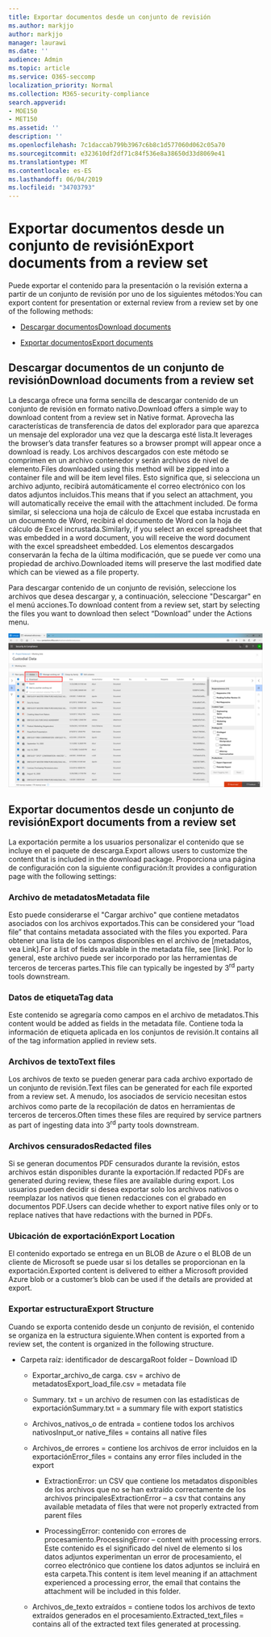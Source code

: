```yaml
---
title: Exportar documentos desde un conjunto de revisión
ms.author: markjjo
author: markjjo
manager: laurawi
ms.date: ''
audience: Admin
ms.topic: article
ms.service: O365-seccomp
localization_priority: Normal
ms.collection: M365-security-compliance
search.appverid:
- MOE150
- MET150
ms.assetid: ''
description: ''
ms.openlocfilehash: 7c1daccab799b3967c6b8c1d577060d062c05a70
ms.sourcegitcommit: e323610df2df71c84f536e8a38650d33d8069e41
ms.translationtype: MT
ms.contentlocale: es-ES
ms.lasthandoff: 06/04/2019
ms.locfileid: "34703793"
---
```

# <a name="export-documents-from-a-review-set"></a><span data-ttu-id="44b40-102">Exportar documentos desde un conjunto de revisión</span><span class="sxs-lookup"><span data-stu-id="44b40-102">Export documents from a review set</span></span>

<span data-ttu-id="44b40-103">Puede exportar el contenido para la presentación o la revisión externa a partir de un conjunto de revisión por uno de los siguientes métodos:</span><span class="sxs-lookup"><span data-stu-id="44b40-103">You can export content for presentation or external review from a review set by one of the following methods:</span></span>

- [<span data-ttu-id="44b40-104">Descargar documentos</span><span class="sxs-lookup"><span data-stu-id="44b40-104">Download documents</span></span>](#download-documents-from-a-review-set)
 
- [<span data-ttu-id="44b40-105">Exportar documentos</span><span class="sxs-lookup"><span data-stu-id="44b40-105">Export documents</span></span>](#export-documents-from-a-review-set)

## <a name="download-documents-from-a-review-set"></a><span data-ttu-id="44b40-106">Descargar documentos de un conjunto de revisión</span><span class="sxs-lookup"><span data-stu-id="44b40-106">Download documents from a review set</span></span>

<span data-ttu-id="44b40-107">La descarga ofrece una forma sencilla de descargar contenido de un conjunto de revisión en formato nativo.</span><span class="sxs-lookup"><span data-stu-id="44b40-107">Download offers a simple way to download content from a review set in Native format.</span></span> <span data-ttu-id="44b40-108">Aprovecha las características de transferencia de datos del explorador para que aparezca un mensaje del explorador una vez que la descarga esté lista.</span><span class="sxs-lookup"><span data-stu-id="44b40-108">It leverages the browser’s data transfer features so a browser prompt will appear once a download is ready.</span></span> <span data-ttu-id="44b40-109">Los archivos descargados con este método se comprimen en un archivo contenedor y serán archivos de nivel de elemento.</span><span class="sxs-lookup"><span data-stu-id="44b40-109">Files downloaded using this method will be zipped into a container file and will be item level files.</span></span> <span data-ttu-id="44b40-110">Esto significa que, si selecciona un archivo adjunto, recibirá automáticamente el correo electrónico con los datos adjuntos incluidos.</span><span class="sxs-lookup"><span data-stu-id="44b40-110">This means that if you select an attachment, you will automatically receive the email with the attachment included.</span></span> <span data-ttu-id="44b40-111">De forma similar, si selecciona una hoja de cálculo de Excel que estaba incrustada en un documento de Word, recibirá el documento de Word con la hoja de cálculo de Excel incrustada.</span><span class="sxs-lookup"><span data-stu-id="44b40-111">Similarly, if you select an excel spreadsheet that was embedded in a word document, you will receive the word document with the excel spreadsheet embedded.</span></span> <span data-ttu-id="44b40-112">Los elementos descargados conservarán la fecha de la última modificación, que se puede ver como una propiedad de archivo.</span><span class="sxs-lookup"><span data-stu-id="44b40-112">Downloaded items will preserve the last modified date which can be viewed as a file property.</span></span>

<span data-ttu-id="44b40-113">Para descargar contenido de un conjunto de revisión, seleccione los archivos que desea descargar y, a continuación, seleccione "Descargar" en el menú acciones.</span><span class="sxs-lookup"><span data-stu-id="44b40-113">To download content from a review set, start by selecting the files you want to download then select “Download” under the Actions menu.</span></span>

![Una captura de pantalla de una descripción de equipo generada automáticamente](../media/eDiscoDownload.png)

## <a name="export-documents-from-a-review-set"></a><span data-ttu-id="44b40-115">Exportar documentos desde un conjunto de revisión</span><span class="sxs-lookup"><span data-stu-id="44b40-115">Export documents from a review set</span></span>

<span data-ttu-id="44b40-116">La exportación permite a los usuarios personalizar el contenido que se incluye en el paquete de descarga.</span><span class="sxs-lookup"><span data-stu-id="44b40-116">Export allows users to customize the content that is included in the download package.</span></span> <span data-ttu-id="44b40-117">Proporciona una página de configuración con la siguiente configuración:</span><span class="sxs-lookup"><span data-stu-id="44b40-117">It provides a configuration page with the following settings:</span></span>

### <a name="metadata-file"></a><span data-ttu-id="44b40-118">Archivo de metadatos</span><span class="sxs-lookup"><span data-stu-id="44b40-118">Metadata file</span></span>

<span data-ttu-id="44b40-119">Esto puede considerarse el "Cargar archivo" que contiene metadatos asociados con los archivos exportados.</span><span class="sxs-lookup"><span data-stu-id="44b40-119">This can be considered your “load file” that contains metadata associated with the files you exported.</span></span> <span data-ttu-id="44b40-120">Para obtener una lista de los campos disponibles en el archivo de \[metadatos, vea Link\].</span><span class="sxs-lookup"><span data-stu-id="44b40-120">For a list of fields available in the metadata file, see \[link\].</span></span> <span data-ttu-id="44b40-121">Por lo general, este archivo puede ser incorporado por las herramientas de terceros de terceras partes.<sup></sup></span><span class="sxs-lookup"><span data-stu-id="44b40-121">This file can typically be ingested by 3<sup>rd</sup> party tools downstream.</span></span>

### <a name="tag-data"></a><span data-ttu-id="44b40-122">Datos de etiqueta</span><span class="sxs-lookup"><span data-stu-id="44b40-122">Tag data</span></span>

<span data-ttu-id="44b40-123">Este contenido se agregaría como campos en el archivo de metadatos.</span><span class="sxs-lookup"><span data-stu-id="44b40-123">This content would be added as fields in the metadata file.</span></span> <span data-ttu-id="44b40-124">Contiene toda la información de etiqueta aplicada en los conjuntos de revisión.</span><span class="sxs-lookup"><span data-stu-id="44b40-124">It contains all of the tag information applied in review sets.</span></span>

### <a name="text-files"></a><span data-ttu-id="44b40-125">Archivos de texto</span><span class="sxs-lookup"><span data-stu-id="44b40-125">Text files</span></span>

<span data-ttu-id="44b40-126">Los archivos de texto se pueden generar para cada archivo exportado de un conjunto de revisión.</span><span class="sxs-lookup"><span data-stu-id="44b40-126">Text files can be generated for each file exported from a review set.</span></span> <span data-ttu-id="44b40-127">A menudo, los asociados de servicio necesitan estos archivos como parte de la recopilación de datos<sup></sup> en herramientas de terceros de terceros.</span><span class="sxs-lookup"><span data-stu-id="44b40-127">Often times these files are required by service partners as part of ingesting data into 3<sup>rd</sup> party tools downstream.</span></span>

### <a name="redacted-files"></a><span data-ttu-id="44b40-128">Archivos censurados</span><span class="sxs-lookup"><span data-stu-id="44b40-128">Redacted files</span></span>

<span data-ttu-id="44b40-129">Si se generan documentos PDF censurados durante la revisión, estos archivos están disponibles durante la exportación.</span><span class="sxs-lookup"><span data-stu-id="44b40-129">If redacted PDFs are generated during review, these files are available during export.</span></span> <span data-ttu-id="44b40-130">Los usuarios pueden decidir si desea exportar solo los archivos nativos o reemplazar los nativos que tienen redacciones con el grabado en documentos PDF.</span><span class="sxs-lookup"><span data-stu-id="44b40-130">Users can decide whether to export native files only or to replace natives that have redactions with the burned in PDFs.</span></span>

### <a name="export-location"></a><span data-ttu-id="44b40-131">Ubicación de exportación</span><span class="sxs-lookup"><span data-stu-id="44b40-131">Export Location</span></span>

<span data-ttu-id="44b40-132">El contenido exportado se entrega en un BLOB de Azure o el BLOB de un cliente de Microsoft se puede usar si los detalles se proporcionan en la exportación.</span><span class="sxs-lookup"><span data-stu-id="44b40-132">Exported content is delivered to either a Microsoft provided Azure blob or a customer’s blob can be used if the details are provided at export.</span></span>

### <a name="export-structure"></a><span data-ttu-id="44b40-133">Exportar estructura</span><span class="sxs-lookup"><span data-stu-id="44b40-133">Export Structure</span></span>

<span data-ttu-id="44b40-134">Cuando se exporta contenido desde un conjunto de revisión, el contenido se organiza en la estructura siguiente.</span><span class="sxs-lookup"><span data-stu-id="44b40-134">When content is exported from a review set, the content is organized in the following structure.</span></span>

  - <span data-ttu-id="44b40-135">Carpeta raíz: identificador de descarga</span><span class="sxs-lookup"><span data-stu-id="44b40-135">Root folder – Download ID</span></span>
    
      - <span data-ttu-id="44b40-136">Exportar\_archivo\_de carga. csv = archivo de metadatos</span><span class="sxs-lookup"><span data-stu-id="44b40-136">Export\_load\_file.csv = metadata file</span></span>
    
      - <span data-ttu-id="44b40-137">Summary. txt = un archivo de resumen con las estadísticas de exportación</span><span class="sxs-lookup"><span data-stu-id="44b40-137">Summary.txt = a summary file with export statistics</span></span>
    
      - <span data-ttu-id="44b40-138">Archivos\_nativos\_o de entrada = contiene todos los archivos nativos</span><span class="sxs-lookup"><span data-stu-id="44b40-138">Input\_or native\_files = contains all native files</span></span>
    
      - <span data-ttu-id="44b40-139">Archivos\_de errores = contiene los archivos de error incluidos en la exportación</span><span class="sxs-lookup"><span data-stu-id="44b40-139">Error\_files = contains any error files included in the export</span></span>
        
          - <span data-ttu-id="44b40-140">ExtractionError: un CSV que contiene los metadatos disponibles de los archivos que no se han extraído correctamente de los archivos principales</span><span class="sxs-lookup"><span data-stu-id="44b40-140">ExtractionError – a csv that contains any available metadata of files that were not properly extracted from parent files</span></span>
        
          - <span data-ttu-id="44b40-141">ProcessingError: contenido con errores de procesamiento.</span><span class="sxs-lookup"><span data-stu-id="44b40-141">ProcessingError – content with processing errors.</span></span> <span data-ttu-id="44b40-142">Este contenido es el significado del nivel de elemento si los datos adjuntos experimentan un error de procesamiento, el correo electrónico que contiene los datos adjuntos se incluirá en esta carpeta.</span><span class="sxs-lookup"><span data-stu-id="44b40-142">This content is item level meaning if an attachment experienced a processing error, the email that contains the attachment will be included in this folder.</span></span>
    
      - <span data-ttu-id="44b40-143">Archivos\_de\_texto extraídos = contiene todos los archivos de texto extraídos generados en el procesamiento.</span><span class="sxs-lookup"><span data-stu-id="44b40-143">Extracted\_text\_files = contains all of the extracted text files generated at processing.</span></span>